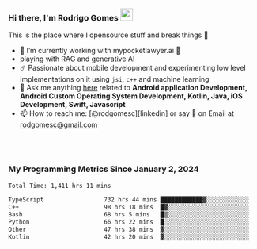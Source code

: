 
### Hi there, I'm Rodrigo Gomes <img src="https://media.giphy.com/media/hvRJCLFzcasrR4ia7z/giphy.gif" width="25px">
This is the place where I opensource stuff and break things 🤣
- 🔭 I’m currently working with mypocketlawyer.ai 💜
- playing with RAG and generative AI
- ☄️ Passionate about mobile development and experimenting low level implementations on it using `jsi`, `c++` and machine learning
- 💬 Ask me anything [here](https://github.com/rodgomesc/rodgomesc/issues) related to <b>Android application Development, Android Custom Operating System Development, Kotlin, Java, iOS Development, Swift, Javascript</b>
- 📫 How to reach me: [@rodgomesc][linkedin] or say 👋 on Email at [rodgomesc@gmail.com](mailto:rodgomesc@gmail.com)


<br/>

<!-- 
<picture>
  <img src="/github-metrics.svg" alt="Metrics">
</picture>
-->

</br>

### My Programming Metrics Since January 2, 2024 


<!--START_SECTION:waka-->

```txt
Total Time: 1,411 hrs 11 mins

TypeScript                 732 hrs 44 mins ████████████▓░░░░░░░░░░░░   50.23 %
C++                        98 hrs 18 mins  █▓░░░░░░░░░░░░░░░░░░░░░░░   06.74 %
Bash                       68 hrs 5 mins   █▒░░░░░░░░░░░░░░░░░░░░░░░   04.67 %
Python                     66 hrs 22 mins  █░░░░░░░░░░░░░░░░░░░░░░░░   04.55 %
Other                      47 hrs 38 mins  ▓░░░░░░░░░░░░░░░░░░░░░░░░   03.27 %
Kotlin                     42 hrs 20 mins  ▓░░░░░░░░░░░░░░░░░░░░░░░░   02.90 %
```

<!--END_SECTION:waka-->
